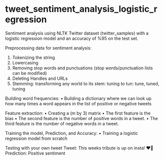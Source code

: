 # tweet_sentiment_analysis_logistic_regression

Sentiment analysis using NLTK Twitter dataset (twitter_samples) with a logistic regression model and an accuracy of %95 on the test set.

Preprocessing data for sentiment analysis:
1.	Tokenizing the string
2.	Lowercasing
3.	Removing stop words and punctuations (stop words/punctuation lists can be modified)
4.	Deleting Handles and URLs
5.	Stemming: transforming any world to its stem: tuning to tun: tune, tuned, tuning

Building word frequencies: 
•	Building a dictionary where we can look up how many times a word appears in the list of positive or negative tweets

Feature extraction:
•	Creating a (m by 3) matrix
•	The first feature is the bias
•	The second feature is the number of positive words in a tweet.
•	The third feature is the number of negative words in a tweet.

Training the model, Prediction, and Accuracy:
•	Training a logistic regression model from scratch 

Testing with your own tweet
Tweet: This weeks tribute is up on insta! ❤️👑
Prediction: Positive sentiment


